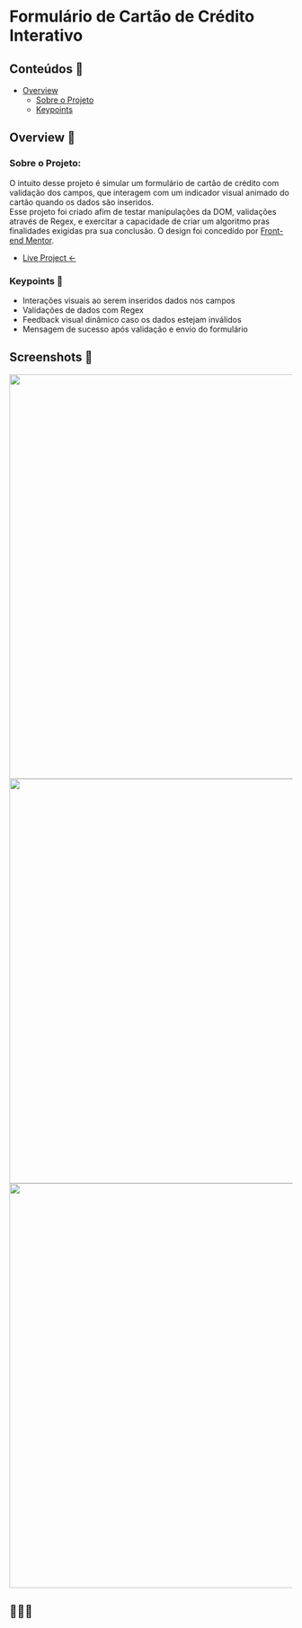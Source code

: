 # Formulário de Cartão de Crédito Interativo


## Conteúdos :pushpin:

- [Overview](#overview-monocle_face)
  - [Sobre o Projeto](#sobre-o-projeto)
  - [Keypoints](#keypoints-memo)
  

## Overview :monocle_face:

### Sobre o Projeto:

O intuito desse projeto é simular um formulário de cartão de crédito com validação dos campos, que interagem com um indicador visual animado do cartão quando os dados são inseridos.<br>
Esse projeto foi criado afim de testar manipulações da DOM, validações através de Regex, e exercitar a capacidade de criar um algoritmo pras finalidades exigidas pra sua conclusão. O design foi concedido por [Front-end Mentor](https://www.frontendmentor.io/challenges/interactive-card-details-form-XpS8cKZDWw).<br>

- [Live Project <-](https://guimcard.netlify.app)

### Keypoints :memo:

- Interações visuais ao serem inseridos dados nos campos
- Validações de dados com Regex
- Feedback visual dinâmico caso os dados estejam inválidos
- Mensagem de sucesso após validação e envio do formulário

## Screenshots :camera_flash:

<div>
  <img width="720em" src="https://user-images.githubusercontent.com/101853308/200062589-d6ddcc24-7428-4644-9653-a9c49436e833.png"></img>
  <img width="720em" src="https://user-images.githubusercontent.com/101853308/200062729-53f32ef0-6429-4da6-b839-0e4c2085abb6.png"></img>
  <img width="720em" src="https://user-images.githubusercontent.com/101853308/200062662-c9106ccb-0d01-4502-8427-5b3c82e6ef83.png"></img>
</div>

## :construction::construction::construction_worker:
